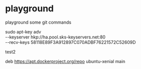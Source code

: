 # playground
playground some git commands


sudo apt-key adv \
               --keyserver hkp://ha.pool.sks-keyservers.net:80 \
               --recv-keys 58118E89F3A912897C070ADBF76221572C52609D


test2

deb https://apt.dockerproject.org/repo ubuntu-xenial main
